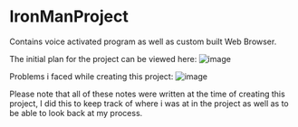 # IronManProject
Contains voice activated program as well as custom built Web Browser.

The initial plan for the project can be viewed here:
![image](https://user-images.githubusercontent.com/75912773/120909030-6f3b7c80-c668-11eb-95d7-e75499e63aa8.png)

Problems i faced while creating this project:
![image](https://user-images.githubusercontent.com/75912773/120909049-a90c8300-c668-11eb-99e2-25856d86e100.png)

Please note that all of these notes were written at the time of creating this project, I did this to keep track of where i was at in the project as well as to be able to look back at my process.

